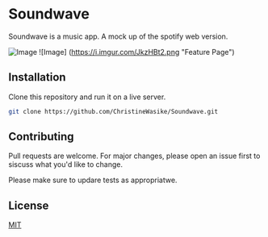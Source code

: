 # Soundwave
Soundwave is a music app. A mock up of the spotify web version.

![Image](https://i.imgur.com/dMsuEuh.png "Landing Page")
![Image] (https://i.imgur.com/JkzHBt2.png "Feature Page")
## Installation
Clone this repository and run it on a live server.

```bash
git clone https://github.com/ChristineWasike/Soundwave.git
```

## Contributing
Pull requests are welcome. For major changes, please open an issue first to siscuss what you'd like to change.

Please make sure to updare tests as appropriatwe.

## License
[MIT](http://choosealicense.com/licenses/mit/)